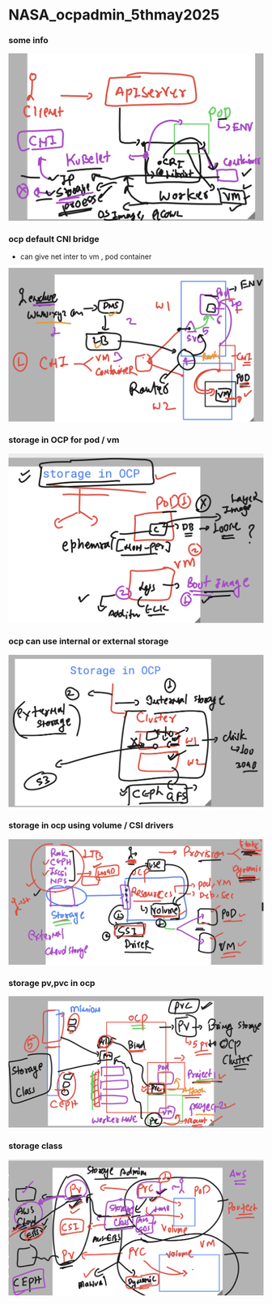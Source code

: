 # NASA_ocpadmin_5thmay2025

### some info 

<img src="info.png">

### ocp default CNI bridge 
- can give net inter to vm , pod container 

<img src="info1.png">

### storage in OCP for pod / vm 

<img src="info2.png">

### ocp can use internal or external storage

<img src="info3.png">

### storage in ocp using volume / CSI drivers 

<img src="info4.png">

### storage pv,pvc in ocp 

<img src="info5.png">

### storage class 

<img src="info6.png">

